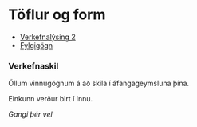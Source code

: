 # Töflur og form

* [Verkefnalýsing 2](https://github.com/vefhonnun/21H/blob/main/Verkefni/V-2/21h_verkefni_2.pdf)
* [Fylgigögn](https://github.com/vefhonnun/21H/tree/main/S%C3%BDnid%C3%A6mi/V-2)

### Verkefnaskil

Öllum vinnugögnum á að skila í áfangageymsluna þína.

Einkunn verður birt í Innu.

_Gangi þér vel_

